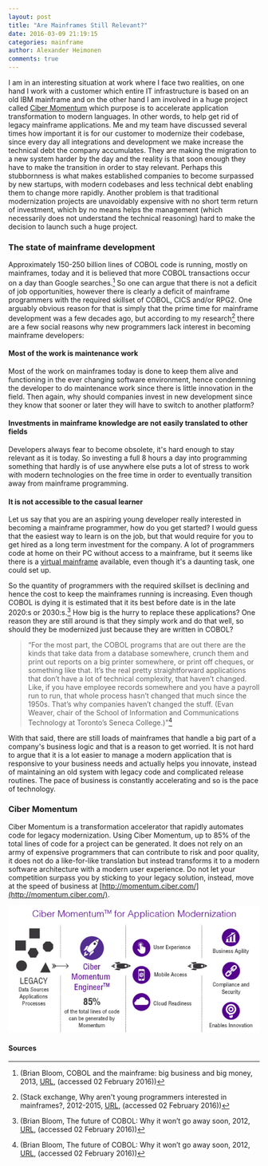 ```yaml
---
layout: post
title: "Are Mainframes Still Relevant?"
date: 2016-03-09 21:19:15
categories: mainframe
author: Alexander Heimonen
comments: true
---
```

I am in an interesting situation at work where I face two realities, on one hand I work with a customer which entire IT infrastructure is based on an old IBM mainframe and on the other hand I am involved in a huge project called [Ciber Momentum](http://momentum.ciber.com/) which purpose is to accelerate application transformation to modern languages. In other words, to help get rid of legacy mainframe applications. Me and my team have discussed several times how important it is for our customer to modernize their codebase, since every day all integrations and development we make increase the technical debt the company accumulates. They are making the migration to a new system harder by the day and the reality is that soon enough they have to make the transition in order to stay relevant. Perhaps this stubbornness is what makes established companies to become surpassed by new startups, with modern codebases and less technical debt enabling them to change more rapidly. Another problem is that traditional modernization projects are unavoidably expensive with no short term return of investment, which by no means helps the management (which necessarily does not understand the technical reasoning) hard to make the decision to launch such a huge project.

### The state of mainframe development
Approximately 150-250 billion lines of COBOL code is running, mostly on mainframes, today and it is believed that more COBOL transactions occur on a day than Google searches.[^1] So one can argue that there is not a deficit of job opportunities, however there is clearly a deficit of mainframe programmers with the required skillset of COBOL, CICS and/or RPG2. One arguably obvious reason for that is simply that the prime time for mainframe development was a few decades ago, but according to my research[^2] there are a few social reasons why new programmers lack interest in becoming mainframe developers:

#### Most of the work is maintenance work
Most of the work on mainframes today is done to keep them alive and functioning in the ever changing software environment, hence condemning the developer to do maintenance work since there is little innovation in the field. Then again, why should companies invest in new development since they know that sooner or later they will have to switch to another platform?

#### Investments in mainframe knowledge are not easily translated to other fields
Developers always fear to become obsolete, it's hard enough to stay relevant as it is today. So investing a full 8 hours a day into programming something that hardly is of use anywhere else puts a lot of stress to work with modern technologies on the free time in order to eventually transition away from mainframe programming. 

#### It is not accessible to the casual learner
Let us say that you are an aspiring young developer really interested in becoming a mainframe programmer, how do you get started? I would guess that the easiest way to learn is on the job, but that would require for you to get hired as a long term investment for the company. A lot of programmers code at home on their PC without access to a mainframe, but it seems like there is a [virtual mainframe](http://www.hercules-390.org/) available, even though it's a daunting task, one could set up.

So the quantity of programmers with the required skillset is declining and hence the cost to keep the mainframes running is increasing. Even though COBOL is dying it is estimated that it its best before date is in the late 2020:s or 2030:s.[^3] How big is the hurry to replace these applications? One reason they are still around is that they simply work and do that well, so should they be modernized just because they are written in COBOL? 

>“For the most part, the COBOL programs that are out there are the kinds that take data from a database somewhere, crunch them and print out reports on a big printer somewhere, or print off cheques, or something like that. It’s the real pretty straightforward applications that don’t have a lot of technical complexity, that haven’t changed. Like, if you have employee records somewhere and you have a payroll run to run, that whole process hasn’t changed that much since the 1950s. That’s why companies haven’t changed the stuff. (Evan Weaver, chair of the School of Information and Communications Technology at Toronto’s Seneca College.)"[^3]

With that said, there are still loads of mainframes that handle a big part of a company's business logic and that is a reason to get worried. It is not hard to argue that it is a lot easier to manage a modern application that is responsive to your business needs and actually helps you innovate, instead of maintaining an old system with legacy code and complicated release routines. The pace of business is constantly accelerating and so is the pace of technology.

### Ciber Momentum
Ciber Momentum is a transformation accelerator that rapidly automates code for legacy modernization. Using Ciber Momentum, up to 85% of the total lines of code for a project can be generated. It does not rely on an army of expensive programmers that can contribute to risk and poor quality, it does not do a like-for-like translation but instead transforms it to a modern software architecture with a modern user experience. Do not let your competition surpass you by sticking to your legacy solution, instead, move at the speed of business at [http://momentum.ciber.com/](http://momentum.ciber.com/).

<img src="https://github.com/Oberheim/oberheim.github.io/raw/master/_assets/images/Ciber-Momentum-Transformation-Accelerator.jpg" alt="Ciber Momentum for Application Modernization" style="max-width: 100%;height:auto;" />

#### Sources

[^1]:(Brian Bloom, COBOL and the mainframe: big business and big money, 2013, [URL](http://blog.stafflink.ca/recruiting-tips/cobol-and-the-mainframe-big-business-and-big-money), (accessed 02 February 2016))

[^2]:(Stack exchange, Why aren't young programmers interested in mainframes?, 2012-2015, [URL](http://programmers.stackexchange.com/questions/75486/why-arent-young-programmers-interested-in-mainframes), (accessed 02 February 2016))

[^3]:(Brian Bloom, The future of COBOL: Why it won’t go away soon, 2012, [URL](http://www.itworldcanada.com/article/the-future-of-cobol-why-it-wont-go-away-soon/45722), (accessed 02 February 2016))
